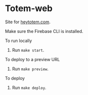 Totem-web
===
Site for [heytotem.com](https://www.heytotem.com).

Make sure the Firebase CLI is installed.


To run locally
1. Run `make start`.

To deploy to a preview URL
1. Run `make preview`.

To deploy
1. Run `make deploy`.